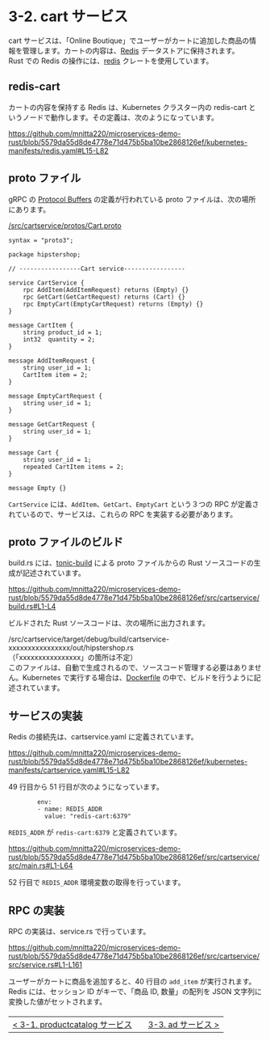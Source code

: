 # 3-2. cart サービス

cart サービスは、「Online Boutique」でユーザーがカートに追加した商品の情報を管理します。カートの内容は、[Redis](https://redis.io/) データストアに保持されます。  
Rust での Redis の操作には、[redis](https://crates.io/crates/redis) クレートを使用しています。

## redis-cart

カートの内容を保持する Redis は、Kubernetes クラスター内の redis-cart というノードで動作します。その定義は、次のようになっています。

https://github.com/mnitta220/microservices-demo-rust/blob/5579da55d8de4778e71d475b5ba10be2868126ef/kubernetes-manifests/redis.yaml#L15-L82

## proto ファイル

gRPC の [Protocol Buffers](https://protobuf.dev/) の定義が行われている proto ファイルは、次の場所にあります。

[/src/cartservice/protos/Cart.proto](/src/cartservice/protos/Cart.proto)

```
syntax = "proto3";

package hipstershop;

// -----------------Cart service-----------------

service CartService {
    rpc AddItem(AddItemRequest) returns (Empty) {}
    rpc GetCart(GetCartRequest) returns (Cart) {}
    rpc EmptyCart(EmptyCartRequest) returns (Empty) {}
}

message CartItem {
    string product_id = 1;
    int32  quantity = 2;
}

message AddItemRequest {
    string user_id = 1;
    CartItem item = 2;
}

message EmptyCartRequest {
    string user_id = 1;
}

message GetCartRequest {
    string user_id = 1;
}

message Cart {
    string user_id = 1;
    repeated CartItem items = 2;
}

message Empty {}
```

`CartService` には、`AddItem`、`GetCart`、`EmptyCart` という３つの RPC が定義されているので、サービスは、これらの RPC を実装する必要があります。

## proto ファイルのビルド

build.rs には、[tonic-build](https://github.com/hyperium/tonic/tree/master/tonic-build) による proto ファイルからの Rust ソースコードの生成が記述されています。

https://github.com/mnitta220/microservices-demo-rust/blob/5579da55d8de4778e71d475b5ba10be2868126ef/src/cartservice/build.rs#L1-L4

ビルドされた Rust ソースコードは、次の場所に出力されます。

/src/cartservice/target/debug/build/cartservice-xxxxxxxxxxxxxxxx/out/hipstershop.rs  
（「xxxxxxxxxxxxxxxx」の箇所は不定）  
このファイルは、自動で生成されるので、ソースコード管理する必要はありません。Kubernetes で実行する場合は、[Dockerfile](/src/cartservice/Dockerfile) の中で、ビルドを行うように記述されています。

## サービスの実装

Redis の接続先は、cartservice.yaml に定義されています。

https://github.com/mnitta220/microservices-demo-rust/blob/5579da55d8de4778e71d475b5ba10be2868126ef/kubernetes-manifests/cartservice.yaml#L15-L82

49 行目から 51 行目が次のようになっています。

```
        env:
        - name: REDIS_ADDR
          value: "redis-cart:6379"
```

`REDIS_ADDR` が `redis-cart:6379` と定義されています。

https://github.com/mnitta220/microservices-demo-rust/blob/5579da55d8de4778e71d475b5ba10be2868126ef/src/cartservice/src/main.rs#L1-L64

52 行目で `REDIS_ADDR` 環境変数の取得を行っています。

## RPC の実装

RPC の実装は、service.rs で行っています。

https://github.com/mnitta220/microservices-demo-rust/blob/5579da55d8de4778e71d475b5ba10be2868126ef/src/cartservice/src/service.rs#L1-L161

ユーザーがカートに商品を追加すると、40 行目の `add_item` が実行されます。  
Redis には、セッション ID がキーで、「商品 ID, 数量」の配列を JSON 文字列に変換した値がセットされます。

<table style="width: 90%; margin-top: 20px;">
<tr>
<td style="text-align: left"><a href="./3-1.productcatalog.md">&lt;&nbsp;3-1. productcatalog サービス</a></td>
<td></td>
<td style="text-align: right"><a href="./3-3.ad.md">3-3. ad サービス&nbsp;&gt;</a></td>
</tr>
</table>
